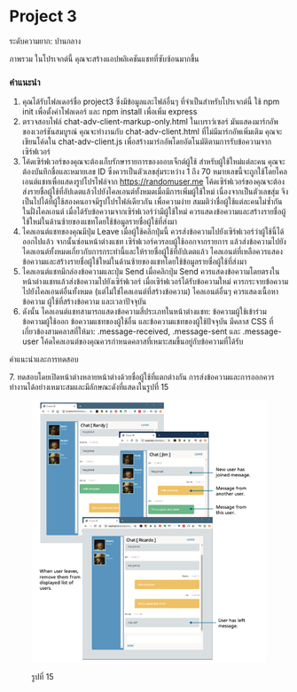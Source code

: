 # Project 3

ระดับความยาก: ปานกลาง

ภาพรวม ในโปรเจกต์นี้ คุณจะสร้างแอปพลิเคชันแชทที่ซับซ้อนมากขึ้น

### คำแนะนำ

1. คุณได้รับโฟลเดอร์ชื่อ project3 ซึ่งมีข้อมูลและไฟล์อื่นๆ ที่จำเป็นสำหรับโปรเจกต์นี้ ใช้ npm init เพื่อตั้งค่าโฟลเดอร์ และ npm install เพื่อเพิ่ม express
2. ตรวจสอบไฟล์ chat-adv-client-markup-only.html ในเบราว์เซอร์ มันแสดงมาร์กอัพของเวอร์ชันสมบูรณ์ คุณจะทำงานกับ chat-adv-client.html ที่ไม่มีมาร์กอัพเพิ่มเติม คุณจะเขียนโค้ดใน chat-adv-client.js เพื่อสร้างมาร์กอัพโดยอัตโนมัติตามการรับข้อความจากเซิร์ฟเวอร์
3. โค้ดเซิร์ฟเวอร์ของคุณจะต้องเก็บรักษารายการของออบเจ็กต์ผู้ใช้ สำหรับผู้ใช้ใหม่แต่ละคน คุณจะต้องบันทึกชื่อและหมายเลข ID ซึ่งควรเป็นตัวเลขสุ่มระหว่าง 1 ถึง 70 หมายเลขนี้จะถูกใช้โดยไคลเอนต์แชทเพื่อแสดงรูปโปรไฟล์จาก https://randomuser.me โค้ดเซิร์ฟเวอร์ของคุณจะต้องส่งรายชื่อผู้ใช้ที่อัปเดตแล้วไปยังไคลเอนต์ทั้งหมดเมื่อมีการเพิ่มผู้ใช้ใหม่ เนื่องจากเป็นตัวเลขสุ่ม จึงเป็นไปได้ที่ผู้ใช้สองคนอาจมีรูปโปรไฟล์เดียวกัน เพื่อความง่าย สมมติว่าชื่อผู้ใช้แต่ละคนไม่ซ้ำกัน ในฝั่งไคลเอนต์ เมื่อได้รับข้อความจากเซิร์ฟเวอร์ว่ามีผู้ใช้ใหม่ ควรแสดงข้อความและสร้างรายชื่อผู้ใช้ใหม่ในด้านซ้ายของแชทโดยใช้ข้อมูลรายชื่อผู้ใช้ที่ส่งมา
4. ไคลเอนต์แชทของคุณมีปุ่ม Leave เมื่อผู้ใช้คลิกปุ่มนี้ ควรส่งข้อความไปยังเซิร์ฟเวอร์ว่าผู้ใช้นี้ได้ออกไปแล้ว จากนั้นซ่อนหน้าต่างแชท เซิร์ฟเวอร์ควรลบผู้ใช้ออกจากรายการ แล้วส่งข้อความไปยังไคลเอนต์ทั้งหมดเกี่ยวกับการกระทำนี้และให้รายชื่อผู้ใช้ที่อัปเดตแล้ว ไคลเอนต์ที่เหลือควรแสดงข้อความและสร้างรายชื่อผู้ใช้ใหม่ในด้านซ้ายของแชทโดยใช้ข้อมูลรายชื่อผู้ใช้ที่ส่งมา
5. ไคลเอนต์แชทมีกล่องข้อความและปุ่ม Send เมื่อคลิกปุ่ม Send ควรแสดงข้อความโดยตรงในหน้าต่างแชทแล้วส่งข้อความไปยังเซิร์ฟเวอร์ เมื่อเซิร์ฟเวอร์ได้รับข้อความใหม่ ควรกระจายข้อความไปยังไคลเอนต์อื่นทั้งหมด (แต่ไม่ใช่ไคลเอนต์ที่สร้างข้อความ) ไคลเอนต์อื่นๆ ควรแสดงเนื้อหาข้อความ ผู้ใช้ที่สร้างข้อความ และเวลาปัจจุบัน
6. ดังนั้น ไคลเอนต์แชทสามารถแสดงข้อความสี่ประเภทในหน้าต่างแชท: ข้อความผู้ใช้เข้าร่วม ข้อความผู้ใช้ออก ข้อความแชทของผู้ใช้อื่น และข้อความแชทของผู้ใช้ปัจจุบัน มีคลาส CSS ที่เกี่ยวข้องสามคลาสที่ให้มา: .message-received, .message-sent และ .message-user โค้ดไคลเอนต์ของคุณควรกำหนดคลาสที่เหมาะสมขึ้นอยู่กับข้อความที่ได้รับ

คำแนะนำและการทดสอบ&#x20;

7\. ทดสอบโดยเปิดหน้าต่างหลายหน้าต่างด้วยชื่อผู้ใช้ที่แตกต่างกัน การส่งข้อความและการออกควรทำงานได้อย่างเหมาะสมและมีลักษณะดังที่แสดงในรูปที่ 15

<figure><img src="../../../.gitbook/assets/Screenshot 2568-01-17 at 21.36.45.png" alt=""><figcaption><p>รูปที่ 15</p></figcaption></figure>







